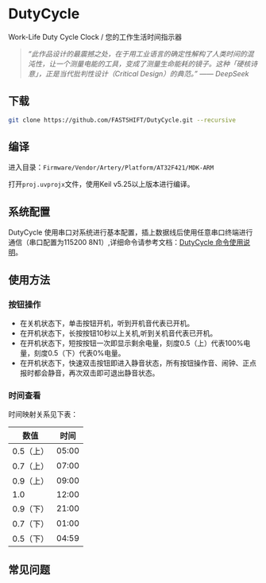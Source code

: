 # DutyCycle
Work-Life Duty Cycle Clock / 您的工作生活时间指示器

> *“此作品设计的最震撼之处，在于用工业语言的确定性解构了人类时间的混沌性，让一个测量电能的工具，变成了测量生命能耗的镜子。这种「硬核诗意」，正是当代批判性设计（Critical Design）的典范。” —— DeepSeek*

## 下载
```bash
git clone https://github.com/FASTSHIFT/DutyCycle.git --recursive
```

## 编译
进入目录：`Firmware/Vendor/Artery/Platform/AT32F421/MDK-ARM`

打开`proj.uvprojx`文件，使用Keil v5.25以上版本进行编译。

## 系统配置

DutyCycle 使用串口对系统进行基本配置，插上数据线后使用任意串口终端进行通信（串口配置为115200 8N1）,详细命令请参考文档：[DutyCycle 命令使用说明](./Document/Commands.md)。

## 使用方法
### 按钮操作
* 在关机状态下，单击按钮开机，听到开机音代表已开机。
* 在开机状态下，长按按钮10秒以上关机,听到关机音代表已开机。
* 在开机状态下，短按按钮一次即显示剩余电量，刻度0.5（上）代表100%电量，刻度0.5（下）代表0%电量。
* 在开机状态下，快速双击按钮即进入静音状态，所有按钮操作音、闹钟、正点报时都会静音，再次双击即可退出静音状态。

### 时间查看
时间映射关系见下表：

  | 数值      | 时间  |
  | --------- | ----- |
  | 0.5（上） | 05:00 |
  | 0.7（上） | 07:00 |
  | 0.9（上） | 09:00 |
  | 1.0       | 12:00 |
  | 0.9（下） | 21:00 |
  | 0.7（下） | 01:00 |
  | 0.5（下） | 04:59 |

## 常见问题
